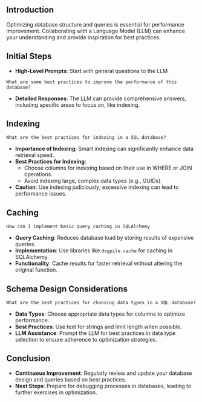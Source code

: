 ## Introduction
Optimizing database structure and queries is essential for performance improvement. Collaborating with a Language Model (LLM) can enhance your understanding and provide inspiration for best practices.

## Initial Steps
- **High-Level Prompts**: Start with general questions to the LLM
```
What are some best practices to improve the performance of this database?
```
- **Detailed Responses**: The LLM can provide comprehensive answers, including specific areas to focus on, like indexing.

## Indexing
```
What are the best practices for indexing in a SQL database?
```
- **Importance of Indexing**: Smart indexing can significantly enhance data retrieval speed.
- **Best Practices for Indexing**:
  - Choose columns for indexing based on their use in WHERE or JOIN operations.
  - Avoid indexing large, complex data types (e.g., GUIDs).
- **Caution**: Use indexing judiciously; excessive indexing can lead to performance issues.

## Caching
```
How can I implement basic query caching in SQLAlchemy
```
- **Query Caching**: Reduces database load by storing results of expensive queries.
- **Implementation**: Use libraries like `dogpile.cache` for caching in SQLAlchemy.
- **Functionality**: Cache results for faster retrieval without altering the original function.

## Schema Design Considerations
```
What are the best practices for choosing data types in a SQL database?
```
- **Data Types**: Choose appropriate data types for columns to optimize performance.
- **Best Practices**: Use text for strings and limit length when possible.
- **LLM Assistance**: Prompt the LLM for best practices in data type selection to ensure adherence to optimization strategies.

## Conclusion
- **Continuous Improvement**: Regularly review and update your database design and queries based on best practices.
- **Next Steps**: Prepare for debugging processes in databases, leading to further exercises in optimization.